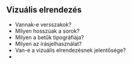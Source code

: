 ## Vizuális elrendezés
- Vannak-e versszakok?
- Milyen hosszúak a sorok?
- Milyen a betűk tipográfiája?
- Milyen az írásjelhasználat?
- Van-e a vizuális elrendezésnek jelentősége?
- 